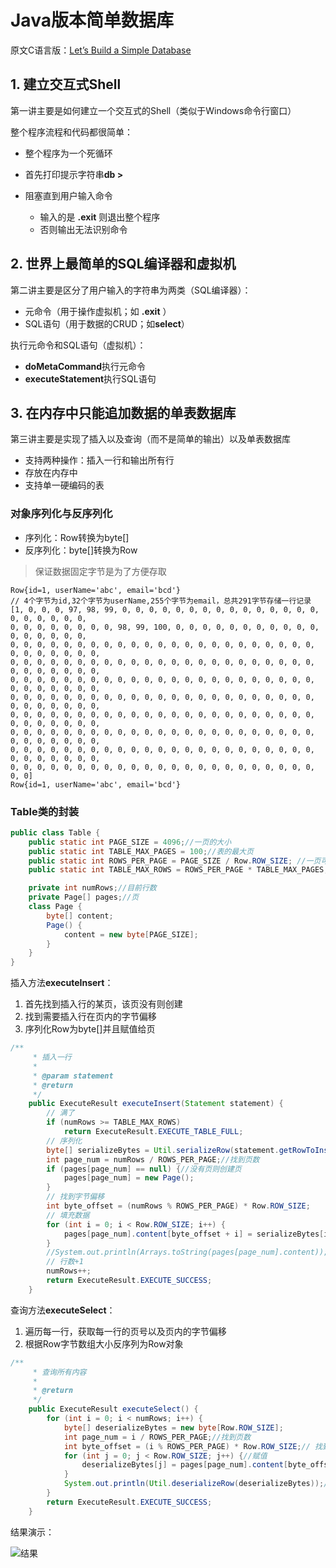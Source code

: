 # Java版本简单数据库
原文C语言版：[Let’s Build a Simple Database](https://cstack.github.io/db_tutorial/)

## 1. 建立交互式Shell
第一讲主要是如何建立一个交互式的Shell（类似于Windows命令行窗口）

整个程序流程和代码都很简单：

- 整个程序为一个死循环

- 首先打印提示字符串**db >**
- 阻塞直到用户输入命令
  - 输入的是 **\.exit** 则退出整个程序
  - 否则输出无法识别命令

## 2. 世界上最简单的SQL编译器和虚拟机

第二讲主要是区分了用户输入的字符串为两类（SQL编译器）：

- 元命令（用于操作虚拟机；如 **\.exit** ）
- SQL语句（用于数据的CRUD；如**select**）

执行元命令和SQL语句（虚拟机）：

- **doMetaCommand**执行元命令
- **executeStatement**执行SQL语句

## 3. 在内存中只能追加数据的单表数据库

第三讲主要是实现了插入以及查询（而不是简单的输出）以及单表数据库

- 支持两种操作：插入一行和输出所有行
- 存放在内存中
- 支持单一硬编码的表

### 对象序列化与反序列化

- 序列化：Row转换为byte[]
- 反序列化：byte[]转换为Row

> 保证数据固定字节是为了方便存取

```
Row{id=1, userName='abc', email='bcd'}
// 4个字节为id,32个字节为userName,255个字节为email，总共291字节存储一行记录
[1, 0, 0, 0, 97, 98, 99, 0, 0, 0, 0, 0, 0, 0, 0, 0, 0, 0, 0, 0, 0, 0, 0, 0, 0, 0, 0, 0, 
0, 0, 0, 0, 0, 0, 0, 0, 98, 99, 100, 0, 0, 0, 0, 0, 0, 0, 0, 0, 0, 0, 0, 0, 0, 0, 0, 0, 
0, 0, 0, 0, 0, 0, 0, 0, 0, 0, 0, 0, 0, 0, 0, 0, 0, 0, 0, 0, 0, 0, 0, 0, 0, 0, 0, 0, 0, 0,
0, 0, 0, 0, 0, 0, 0, 0, 0, 0, 0, 0, 0, 0, 0, 0, 0, 0, 0, 0, 0, 0, 0, 0, 0, 0, 0, 0, 0, 0,
0, 0, 0, 0, 0, 0, 0, 0, 0, 0, 0, 0, 0, 0, 0, 0, 0, 0, 0, 0, 0, 0, 0, 0, 0, 0, 0, 0, 0, 0,
0, 0, 0, 0, 0, 0, 0, 0, 0, 0, 0, 0, 0, 0, 0, 0, 0, 0, 0, 0, 0, 0, 0, 0, 0, 0, 0, 0, 0, 0,
0, 0, 0, 0, 0, 0, 0, 0, 0, 0, 0, 0, 0, 0, 0, 0, 0, 0, 0, 0, 0, 0, 0, 0, 0, 0, 0, 0, 0, 0,
0, 0, 0, 0, 0, 0, 0, 0, 0, 0, 0, 0, 0, 0, 0, 0, 0, 0, 0, 0, 0, 0, 0, 0, 0, 0, 0, 0, 0, 0,
0, 0, 0, 0, 0, 0, 0, 0, 0, 0, 0, 0, 0, 0, 0, 0, 0, 0, 0, 0, 0, 0, 0, 0, 0, 0, 0, 0, 0, 0, 
0, 0, 0, 0, 0, 0, 0, 0, 0, 0, 0, 0, 0, 0, 0, 0, 0, 0, 0, 0, 0, 0, 0, 0, 0]
Row{id=1, userName='abc', email='bcd'}
```

### Table类的封装

```java
public class Table {
    public static int PAGE_SIZE = 4096;//一页的大小
    public static int TABLE_MAX_PAGES = 100;//表的最大页
    public static int ROWS_PER_PAGE = PAGE_SIZE / Row.ROW_SIZE; //一页可以存放的Row行数
    public static int TABLE_MAX_ROWS = ROWS_PER_PAGE * TABLE_MAX_PAGES;//表可以存放的最多行数

    private int numRows;//目前行数
    private Page[] pages;//页
    class Page {
        byte[] content;
        Page() {
            content = new byte[PAGE_SIZE];
        }
    }
}
```

插入方法**executeInsert**：

1. 首先找到插入行的某页，该页没有则创建
2. 找到需要插入行在页内的字节偏移
3. 序列化Row为byte[]并且赋值给页

```java
/**
     * 插入一行
     *
     * @param statement
     * @return
     */
    public ExecuteResult executeInsert(Statement statement) {
        // 满了
        if (numRows >= TABLE_MAX_ROWS)
            return ExecuteResult.EXECUTE_TABLE_FULL;
        // 序列化
        byte[] serializeBytes = Util.serializeRow(statement.getRowToInsert());
        int page_num = numRows / ROWS_PER_PAGE;//找到页数
        if (pages[page_num] == null) {//没有页则创建页
            pages[page_num] = new Page();
        }
        // 找到字节偏移
        int byte_offset = (numRows % ROWS_PER_PAGE) * Row.ROW_SIZE;
        // 填充数据
        for (int i = 0; i < Row.ROW_SIZE; i++) {
            pages[page_num].content[byte_offset + i] = serializeBytes[i];
        }
        //System.out.println(Arrays.toString(pages[page_num].content));
        // 行数+1
        numRows++;
        return ExecuteResult.EXECUTE_SUCCESS;
    }
```

查询方法**executeSelect**：

1. 遍历每一行，获取每一行的页号以及页内的字节偏移
2. 根据Row字节数组大小反序列为Row对象

```java
/**
     * 查询所有内容
     *
     * @return
     */
    public ExecuteResult executeSelect() {
        for (int i = 0; i < numRows; i++) {
            byte[] deserializeBytes = new byte[Row.ROW_SIZE];
            int page_num = i / ROWS_PER_PAGE;//找到页数
            int byte_offset = (i % ROWS_PER_PAGE) * Row.ROW_SIZE;// 找到字节偏移
            for (int j = 0; j < Row.ROW_SIZE; j++) {//赋值
                deserializeBytes[j] = pages[page_num].content[byte_offset + j];
            }
            System.out.println(Util.deserializeRow(deserializeBytes));//输出对象
        }
        return ExecuteResult.EXECUTE_SUCCESS;
    }
```

结果演示：

![结果](./pic/chap3.png)
